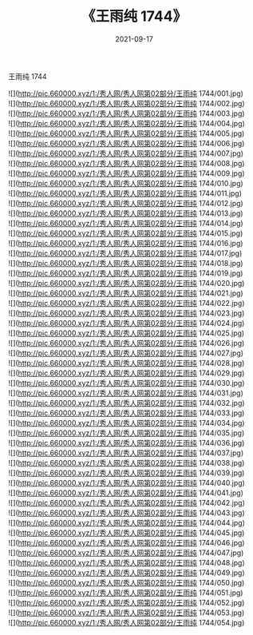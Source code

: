 ﻿---
layout: post
title:  《王雨纯 1744》
date:   2021-09-17
img: http://pic.660000.xyz/1:/秀人网/秀人网第02部分/王雨纯 1744/000.jpg
categories: [美女, 清纯, 唯美]
---

王雨纯 1744

  ![](http://pic.660000.xyz/1:/秀人网/秀人网第02部分/王雨纯 1744/001.jpg) <br> ![](http://pic.660000.xyz/1:/秀人网/秀人网第02部分/王雨纯 1744/002.jpg) <br> ![](http://pic.660000.xyz/1:/秀人网/秀人网第02部分/王雨纯 1744/003.jpg) <br> ![](http://pic.660000.xyz/1:/秀人网/秀人网第02部分/王雨纯 1744/004.jpg) <br> ![](http://pic.660000.xyz/1:/秀人网/秀人网第02部分/王雨纯 1744/005.jpg) <br> ![](http://pic.660000.xyz/1:/秀人网/秀人网第02部分/王雨纯 1744/006.jpg) <br> ![](http://pic.660000.xyz/1:/秀人网/秀人网第02部分/王雨纯 1744/007.jpg) <br> ![](http://pic.660000.xyz/1:/秀人网/秀人网第02部分/王雨纯 1744/008.jpg) <br> ![](http://pic.660000.xyz/1:/秀人网/秀人网第02部分/王雨纯 1744/009.jpg) <br> ![](http://pic.660000.xyz/1:/秀人网/秀人网第02部分/王雨纯 1744/010.jpg) <br> ![](http://pic.660000.xyz/1:/秀人网/秀人网第02部分/王雨纯 1744/011.jpg) <br> ![](http://pic.660000.xyz/1:/秀人网/秀人网第02部分/王雨纯 1744/012.jpg) <br> ![](http://pic.660000.xyz/1:/秀人网/秀人网第02部分/王雨纯 1744/013.jpg) <br> ![](http://pic.660000.xyz/1:/秀人网/秀人网第02部分/王雨纯 1744/014.jpg) <br> ![](http://pic.660000.xyz/1:/秀人网/秀人网第02部分/王雨纯 1744/015.jpg) <br> ![](http://pic.660000.xyz/1:/秀人网/秀人网第02部分/王雨纯 1744/016.jpg) <br> ![](http://pic.660000.xyz/1:/秀人网/秀人网第02部分/王雨纯 1744/017.jpg) <br> ![](http://pic.660000.xyz/1:/秀人网/秀人网第02部分/王雨纯 1744/018.jpg) <br> ![](http://pic.660000.xyz/1:/秀人网/秀人网第02部分/王雨纯 1744/019.jpg) <br> ![](http://pic.660000.xyz/1:/秀人网/秀人网第02部分/王雨纯 1744/020.jpg) <br> ![](http://pic.660000.xyz/1:/秀人网/秀人网第02部分/王雨纯 1744/021.jpg) <br> ![](http://pic.660000.xyz/1:/秀人网/秀人网第02部分/王雨纯 1744/022.jpg) <br> ![](http://pic.660000.xyz/1:/秀人网/秀人网第02部分/王雨纯 1744/023.jpg) <br> ![](http://pic.660000.xyz/1:/秀人网/秀人网第02部分/王雨纯 1744/024.jpg) <br> ![](http://pic.660000.xyz/1:/秀人网/秀人网第02部分/王雨纯 1744/025.jpg) <br> ![](http://pic.660000.xyz/1:/秀人网/秀人网第02部分/王雨纯 1744/026.jpg) <br> ![](http://pic.660000.xyz/1:/秀人网/秀人网第02部分/王雨纯 1744/027.jpg) <br> ![](http://pic.660000.xyz/1:/秀人网/秀人网第02部分/王雨纯 1744/028.jpg) <br> ![](http://pic.660000.xyz/1:/秀人网/秀人网第02部分/王雨纯 1744/029.jpg) <br> ![](http://pic.660000.xyz/1:/秀人网/秀人网第02部分/王雨纯 1744/030.jpg) <br> ![](http://pic.660000.xyz/1:/秀人网/秀人网第02部分/王雨纯 1744/031.jpg) <br> ![](http://pic.660000.xyz/1:/秀人网/秀人网第02部分/王雨纯 1744/032.jpg) <br> ![](http://pic.660000.xyz/1:/秀人网/秀人网第02部分/王雨纯 1744/033.jpg) <br> ![](http://pic.660000.xyz/1:/秀人网/秀人网第02部分/王雨纯 1744/034.jpg) <br> ![](http://pic.660000.xyz/1:/秀人网/秀人网第02部分/王雨纯 1744/035.jpg) <br> ![](http://pic.660000.xyz/1:/秀人网/秀人网第02部分/王雨纯 1744/036.jpg) <br> ![](http://pic.660000.xyz/1:/秀人网/秀人网第02部分/王雨纯 1744/037.jpg) <br> ![](http://pic.660000.xyz/1:/秀人网/秀人网第02部分/王雨纯 1744/038.jpg) <br> ![](http://pic.660000.xyz/1:/秀人网/秀人网第02部分/王雨纯 1744/039.jpg) <br> ![](http://pic.660000.xyz/1:/秀人网/秀人网第02部分/王雨纯 1744/040.jpg) <br> ![](http://pic.660000.xyz/1:/秀人网/秀人网第02部分/王雨纯 1744/041.jpg) <br> ![](http://pic.660000.xyz/1:/秀人网/秀人网第02部分/王雨纯 1744/042.jpg) <br> ![](http://pic.660000.xyz/1:/秀人网/秀人网第02部分/王雨纯 1744/043.jpg) <br> ![](http://pic.660000.xyz/1:/秀人网/秀人网第02部分/王雨纯 1744/044.jpg) <br> ![](http://pic.660000.xyz/1:/秀人网/秀人网第02部分/王雨纯 1744/045.jpg) <br> ![](http://pic.660000.xyz/1:/秀人网/秀人网第02部分/王雨纯 1744/046.jpg) <br> ![](http://pic.660000.xyz/1:/秀人网/秀人网第02部分/王雨纯 1744/047.jpg) <br> ![](http://pic.660000.xyz/1:/秀人网/秀人网第02部分/王雨纯 1744/048.jpg) <br> ![](http://pic.660000.xyz/1:/秀人网/秀人网第02部分/王雨纯 1744/049.jpg) <br> ![](http://pic.660000.xyz/1:/秀人网/秀人网第02部分/王雨纯 1744/050.jpg) <br> ![](http://pic.660000.xyz/1:/秀人网/秀人网第02部分/王雨纯 1744/051.jpg) <br> ![](http://pic.660000.xyz/1:/秀人网/秀人网第02部分/王雨纯 1744/052.jpg) <br> ![](http://pic.660000.xyz/1:/秀人网/秀人网第02部分/王雨纯 1744/053.jpg) <br> ![](http://pic.660000.xyz/1:/秀人网/秀人网第02部分/王雨纯 1744/054.jpg) <br>